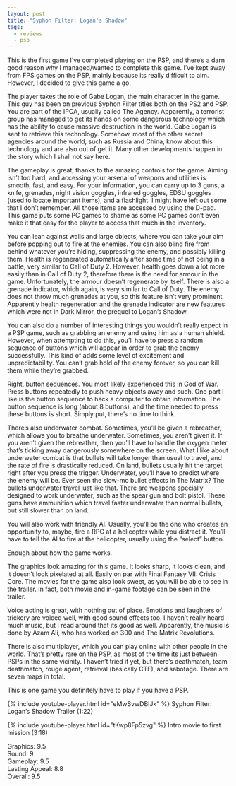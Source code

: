 ```yaml
---
layout: post
title: "Syphon Filter: Logan's Shadow"
tags:
  - reviews
  - psp
---
```


This is the first game I’ve completed playing on the PSP, and there’s a darn good reason why I managed/wanted to complete this game. I’ve kept away from FPS games on the PSP, mainly because its really difficult to aim. However, I decided to give this game a go.

The player takes the role of Gabe Logan, the main character in the game. This guy has been on previous Syphon Filter titles both on the PS2 and PSP. You are part of the IPCA, usually called The Agency. Apparently, a terrorist group has managed to get its hands on some dangerous technology which has the ability to cause massive destruction in the world. Gabe Logan is sent to retrieve this technology. Somehow, most of the other secret agencies around the world, such as Russia and China, know about this technology and are also out of get it. Many other developments happen in the story which I shall not say here.

The gameplay is great, thanks to the amazing controls for the game. Aiming isn’t too hard, and accessing your arsenal of weapons and utilities is smooth, fast, and easy. For your information, you can carry up to 3 guns, a knife, grenades, night vision goggles, infrared goggles, EDSU goggles (used to locate important items), and a flashlight. I might have left out some that I don’t remember. All those items are accessed by using the D-pad. This game puts some PC games to shame as some PC games don’t even make it that easy for the player to access that much in the inventory.

You can lean against walls and large objects, where you can take your aim before popping out to fire at the enemies. You can also blind fire from behind whatever you’re hiding, suppressing the enemy, and possibly killing them. Health is regenerated automatically after some time of not being in a battle, very similar to Call of Duty 2. However, health goes down a lot more easily than in Call of Duty 2, therefore there is the need for armour in the game. Unfortunately, the armour doesn’t regenerate by itself. There is also a grenade indicator, which again, is very similar to Call of Duty. The enemy does not throw much grenades at you, so this feature isn’t very prominent. Apparently health regeneration and the grenade indicator are new features which were not in Dark Mirror, the prequel to Logan’s Shadow.

You can also do a number of interesting things you wouldn’t really expect in a PSP game, such as grabbing an enemy and using him as a human shield. However, when attempting to do this, you’ll have to press a random sequence of buttons which will appear in order to grab the enemy successfully. This kind of adds some level of excitement and unpredictability. You can’t grab hold of the enemy forever, so you can kill them while they’re grabbed.

Right, button sequences. You most likely experienced this in God of War. Press buttons repeatedly to push heavy objects away and such. One part I like is the button sequence to hack a computer to obtain information. The button sequence is long (about 8 buttons), and the time needed to press these buttons is short. Simply put, there’s no time to think.

There’s also underwater combat. Sometimes, you’ll be given a rebreather, which allows you to breathe underwater. Sometimes, you aren’t given it. If you aren’t given the rebreather, then you’ll have to handle the oxygen meter that’s ticking away dangerously somewhere on the screen. What I like about underwater combat is that bullets will take longer than usual to travel, and the rate of fire is drastically reduced. On land, bullets usually hit the target right after you press the trigger. Underwater, you’ll have to predict where the enemy will be. Ever seen the slow-mo bullet effects in The Matrix? The bullets underwater travel just like that. There are weapons specially designed to work underwater, such as the spear gun and bolt pistol. These guns have ammunition which travel faster underwater than normal bullets, but still slower than on land.

You will also work with friendly AI. Usually, you’ll be the one who creates an opportunity to, maybe, fire a RPG at a helicopter while you distract it. You’ll have to tell the AI to fire at the helicopter, usually using the “select” button.

Enough about how the game works.

The graphics look amazing for this game. It looks sharp, it looks clean, and it doesn’t look pixelated at all. Easily on par with Final Fantasy VII: Crisis Core. The movies for the game also look sweet, as you will be able to see in the trailer. In fact, both movie and in-game footage can be seen in the trailer.

Voice acting is great, with nothing out of place. Emotions and laughters of trickery are voiced well, with good sound effects too. I haven’t really heard much music, but I read around that its good as well. Apparently, the music is done by Azam Ali, who has worked on 300 and The Matrix Revolutions.

There is also multiplayer, which you can play online with other people in the world. That’s pretty rare on the PSP, as most of the time its just between PSPs in the same vicinity. I haven’t tried it yet, but there’s deathmatch, team deathmatch, rouge agent, retrieval (basically CTF), and sabotage. There are seven maps in total.

This is one game you definitely have to play if you have a PSP.

{% include youtube-player.html id="eMwSvwDBlJk" %}
Syphon Filter: Logan’s Shadow Trailer (1:22)

{% include youtube-player.html id="tKwp8Fp5zvg" %}
Intro movie to first mission (3:18)

Graphics: 9.5\
Sound: 9\
Gameplay: 9.5\
Lasting Appeal: 8.8\
Overall: 9.5